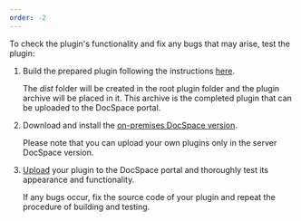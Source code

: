 ```yaml
---
order: -2
---
```


To check the plugin's functionality and fix any bugs that may arise, test the plugin:

1. Build the prepared plugin following the instructions [here](/docspace/pluginssdk/buildingplugin).

   The *dist* folder will be created in the root plugin folder and the plugin archive will be placed in it. This archive is the completed plugin that can be uploaded to the DocSpace portal.

2. Download and install the [on-premises DocSpace version](https://www.onlyoffice.com/download-docspace.aspx?from=downloadintegrationmenu#docspace-enterprise).

   Please note that you can upload your own plugins only in the server DocSpace version.

3. [Upload](/docspace/pluginssdk/addingplugin#upload-plugin) your plugin to the DocSpace portal and thoroughly test its appearance and functionality.

   If any bugs occur, fix the source code of your plugin and repeat the procedure of building and testing.
